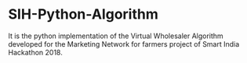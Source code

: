 # SIH-Python-Algorithm
It is the python implementation  of the Virtual Wholesaler Algorithm developed for the Marketing Network for farmers project of Smart India Hackathon 2018. 
